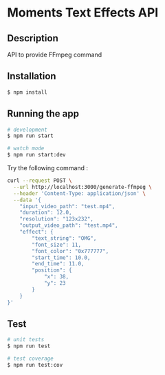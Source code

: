 # Moments Text Effects API

## Description

API to provide FFmpeg command

## Installation

```bash
$ npm install
```

## Running the app

```bash
# development
$ npm run start

# watch mode
$ npm run start:dev
```

Try the following command :

```bash
curl --request POST \
  --url http://localhost:3000/generate-ffmpeg \
  --header 'Content-Type: application/json' \
  --data '{
	"input_video_path": "test.mp4",
	"duration": 12.0,
	"resolution": "123x232",
	"output_video_path": "test.mp4",
	"effect": {
		"text_string": "OMG",
		"font_size": 11,
		"font_color": "0x777777",
		"start_time": 10.0,
		"end_time": 11.0,
		"position": {
			"x": 38,
			"y": 23
		}
	}
}'
```

## Test

```bash
# unit tests
$ npm run test

# test coverage
$ npm run test:cov
```

